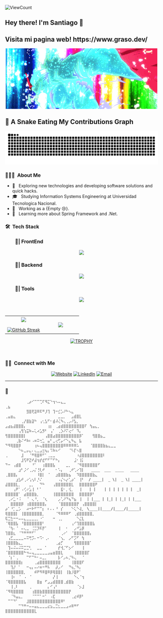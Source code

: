![ViewCount](https://views.whatilearened.today/views/github/graso211/graso211.svg?cache=remove)



<h2> Hey there! I'm Santiago 👋</h2>
<h2> Visita mi pagina web! https://www.graso.dev/ </h2>
<p align="center"><img align="center" src="https://github.com/GraSo211/graso211/blob/main/images/hellothere.gif" /></p>

## 🐍 A Snake Eating My Contributions Graph

<p align="center">
	<picture>
		  <source media="(prefers-color-scheme: dark)" srcset="https://raw.githubusercontent.com/GraSo211/GraSo211/output/github-contribution-grid-snake-dark.svg">
		  <source media="(prefers-color-scheme: light)" srcset="https://raw.githubusercontent.com/GraSo211/GraSo211/output/github-contribution-grid-snake.svg">
		  <img alt="github contribution grid snake animation" src="https://raw.githubusercontent.com/GraSo211/GraSo211/output/github-contribution-grid-snake.svg">
	</picture>
</p>
<h3> 👨🏻‍💻 &nbsp;About Me </h3>

- 🤔 &nbsp; Exploring new technologies and developing software solutions and quick hacks.
- 🎓 &nbsp; Studying Information Systems Engineering at Universidad Tecnologica Nacional.
- 💼 &nbsp; Working as a {Empty 😢}.
- 🌱 &nbsp; Learning more about Spring Framework and .Net.

<h3> 🛠 &nbsp;Tech Stack</h3>
<h3>&emsp;&emsp;🎨| FrontEnd</h3>
<p align="center"><img align="center" src="https://skillicons.dev/icons?i=html,css,react,nextjs,astro,tailwind,js,ts&perline=8" /></p>
<h3>&emsp;&emsp;🧠| Backend</h3>
<p align="center"><img align="center" src="https://skillicons.dev/icons?i=java,cs,py,nodejs,spring,dotnet,express,postgres&perline=8" /></p>
<h3>&emsp;&emsp;🧰| Tools</h3>
<p align="center"><img align="center" src="https://skillicons.dev/icons?i=docker,discord,vscode,postman&perline=8" /></p>
<br/>

<!--- stats & Trophy (start) -->
<p align="center">
  <!--- stats (start) -->
<table align="center">
<tr border="none">
<td width="50%" align="center">
  
  <img  align="center"  src="https://github-readme-stats.vercel.app/api?username=GraSo211&theme=dark&show_icons=true&count_private=true" />
  <br></br>
  <a href="https://git.io/streak-stats"><img src="https://streak-stats.demolab.com?user=GraSo211&theme=dark" alt="GitHub Streak" /></a>
</td>

<td width="50%" align="center">

  <img  align="center"  src="https://github-readme-stats.anuraghazra1.vercel.app/api/top-langs/?username=GraSo211&theme=dark&hide_border=false&no-bg=true&no-frame=true&langs_count=10"/>
  
  </td>
</tr>
</table>
<!--- stats (end) -->

<!--- trophy (start) -->
<div align="center">
  <a href="https://github.com/ryo-ma/github-profile-trophy" title="Go to Source">
      <img align="center" width=84% src="https://github-profile-trophy.vercel.app/?username=GraSo211&theme=radical&row=1&column=7&margin-h=15&margin-w=5&no-bg=true" alt="TROPHY" />
    </a>
</div>
<!--- trophy (start) -->

</p>        
<!--- stats (end) -->

<br/>

<h3> 🤝🏻 &nbsp;Connect with Me </h3>

<p align="center">
<a href="https://graso.dev/"><img alt="Website" src="https://img.shields.io/badge/Website-www.graso.dev-blue?style=flat-square&logo=google-chrome"></a>
<a href="https://www.linkedin.com/in/santiago-gramaglia-sola/"><img alt="LinkedIn" src="https://img.shields.io/badge/LinkedIn-Santiago%20Gramaglia%20Sola-blue?style=flat-square&logo=linkedin"></a>
<a href="mailto:santiagogramagliasola1@gmail.com"><img alt="Email" src="https://img.shields.io/badge/Email-santiagogramagliasola1@gmail.com-blue?style=flat-square&logo=gmail"></a>
</p>



---


### 🗿
``````
⠀⠀⠀⠀⠀⠀⠀⠀⢀⡴⠊⠉⠉⢉⠏⠻⣍⠑⢲⠢⠤⣄⣀⠀⠀⠀⠀⠀⠀⠀           ⠀⠀      ⠀⠀                             ⢀⣦⠀⠀⠀
⠀⠀⠀⠀⠀⠀⠀⠀⣻⣿⢟⣽⠿⠯⠛⡸⢹⠀⢹⠒⣊⡡⠜⠓⠢⣄⠀⠀⠀⠀   ⠀             ⢀⣤⣶⣄⠀⠀⠀⠀⠀⠀⠀⠀⠀⠀⠀⠀⠀⠀⠀⠀⣀⣀⡀⠀⠀⣠⣾⣿⣇⠀⠀⠀⠀
⠀⠀⠀⠀⠀⠀⢀⡜⣿⣷⣽⠓⠀⢠⢂⣣⠋⠂⣾⠼⢌⠳⢄⢀⡠⠜⣣⡀⠀⠀             ⣠⣴⣦⣼⣿⣿⣿⡄⠀⠀⠀⠀⠀⠀⠀⠀⢰⡆⠀⢀⣴⣾⣿⣿⣿⣿⣿⣿⣿⣿⠏⠀⢳⣤⣄⡀⠀⠀  ⠀⠀⠀
⠀⠀⠀⠀⠀⢠⢻⢱⣭⠷⠤⢅⠴⣡⡻⠃⠀⢠⠁⠀⢀⡱⠜⠍⢔⠊⠀⠹⡄⠀⠀            ⢻⣿⣿⣿⣿⣿⣿⡇⠀⠀⠀⠀⠀⠀⠀⢠⣿⣿⣴⣿⣿⣿⣿⣿⣿⣿⣿⣿⡿⠁⠀⠀⠀⢻⣿⣿⣦⣀⠀⠀
⠀⠀⠀⠀⢀⣷⠌⠚⠷⠆⠠⠶⠭⢒⣁⠀⣤⠃⣀⢔⢋⡤⠊⠑⣄⠳⣄⠀⣧⠀⠀⠀            ⠙⠻⢿⣿⣿⡿⠀⠀⠀⠀⠀⢰⠦⢤⣿⣿⣿⣿⣿⣿⣿⣿⠿⠿⠿⠿⠿⠥⠀⠀⠀⠀⠈⣿⣿⣿⣿⣷⣦⣄⣀⣀⠀
⠀⠀⠀⠀⠀⠑⠦⣀⡤⣄⠄⢄⣀⣠⣒⢦⡄⠩⠷⠦⠊⠀⠀⠀⠈⠣⡏⠢⣿⠀                        ⢀⠀⠀⠀⠀⠀⣸⠀⠀⠈⠛⢿⣿⠿⠋⠁⢀⣀⣀⠀⠀⠀⠀⠀⠀⠀⠀⠰⣼⣿⣿⣿⣿⣿⣿⣿⣿⠇⠀⠀⠀⠀⠀     
⠀⠀⠀⠀⠀⠀⣸⢫⠟⣝⠞⣼⢲⡞⣞⠋⠋⠉⠋⠓⡄⠀⠀⠀⠀⠀⣨⠂⢸⡅⠀⠀⠀                      ⠙⠒⠀⢠⣾⣿⠀⠀⠀⠀⠘⠁⠀⠀⢰⣿⣿⣿⣧⠀⠀⠀⠀⣀⡀⠀⠀⠈⠻⣿⣿⣿⣿⣿⣿⠋⠀⠀⠀⠀
⠀⠀⠀⠀⠀⣰⠃⡨⠊⢀⡠⡌⢘⢇⠞⠀⠀⠀⠀⠂⠡⡄⠀⠀⢀⠞⢁⠔⢹⡇ ⠀ ____  ___  ____   ____   ⢀⣿⣿⣿⡄⠀⠀⠀⠀⠀⠀⠀⠸⣿⡇⠀⠈⠀⠀⣰⣿⣿⣿⣷⣦⠀⠀⠹⣿⣿⣿⣿⣿⣷⣄⠀
⠀⠀⠀⠀⣰⣣⠞⢀⠔⢡⢢⠇⡘⠌⠀⠀⠀⠀⠀⠀⠠⡌⠢⡔⢁⡴⠁⠀⢸⠃  / ____|  _ \|  _ \| ____|  ⣼⣿⣿⣿⣇⡀⠀⠀⠀⣀⡀⠀⠀⠙⠓⠀⠀⠀⢠⣿⣿⣿⣿⣿⣿⣇⠀⠀⣿⣿⣿⣿⣿⣿⠟⠀⠀⠀⠀
⠀⠀⠀⢠⠟⠁⠠⢊⠔⣡⢸⠀⠃⠁⠀⠀⠀⠀⠀⠀⠀⣯⠂⡀⢪⡀⠀⠀⢸⠀⠀ | |    | | | | | | |  _|    ⣿⣿⣿⣿⣿⠁⠀⣴⣿⣿⣿⣷⡀⠀⠀⠀⠀⠀⢸⣿⣿⣿⣿⣿⣿⣿⠀⠀⣿⣿⣿⣿⡿⠃⠀
⠀⢀⠔⣁⠐⠨⠀⠀⠈⠀⢄⠘⡀⠀⠈⢆⠀⠀⠀⠀⡠⢁⠜⠙⢦⠙⣦⠀⢸⠀⠀| |___ | |_| | |_| | |___ ⠀⠀⣿⣿⣿⣿⡿⠀⢰⣿⣿⣿⣿⣿⣿⡄⠀⠀⠀⠀⠈⣿⣿⣿⣿⣿⣿⡟⠀⢠⣿⣿⣿⣿⡇⠀
⡴⠁⠘⡁⣀⡡⠀⠀⠴⠒⠗⠋⠉⠉⡆⠀⠆⠄⠄⠘⠀⡎⠀⠀⠀⠑⢅⠑⢼⡀⠀\____||____/|____/|_____|   ⢿⣿⣿⣿⡇⠀⢸⣿⣿⣿⣿⣿⣿⣿⡀⠀⠀⠀⠀⠈⠻⠿⠿⠿⠋⠀⢀⣾⣿⣿⣿⣿⣿⡀⠀⠀
⢯⣉⣓⠒⠒⠤⠤⣄⣀⣀⣀⣀⡀⠐⠁⠀⠀⠀⠒⠀⢀⡀⠀⠀⠀⠀⠀⠑⣌⣇                              ⠈⢿⣿⣿⣧⠀⠘⣿⣿⣿⣿⣿⣿⣿⠃⠀⠀⠀⠀⠀⠀⠀⠀⠀⠀⢠⠊⢹⣿⣿⣿⣿⣿⣧⠀⠀
⠀⠈⢳⠄⠈⠀⠤⢄⣀⠀⢈⣉⡹⠯⡟⠁⠀⠀⠀⠀⢸⠀⠀⠂⠀⠀⡠⠚⣡⡿                                 ⢹⣿⣿⣆⠀⠈⠙⠛⠛⠛⠋⠁⠀⠀⠀⠀⠀⠀⠀⠀⠀⢀⠔⠁⠀⠈⣿⣿⣿⣿⣿⣿⡄⠀⠀
⠀⢠⣋⣀⣀⣀⣀⠤⠭⢛⡩⠄⠒⠩⠂⢀⠄⠀⠀⠀⠈⢢⡀⠀⡠⠋⡩⠋⠀⢳⠀⠀⠀⠀⠀                          ⢸⣿⣿⣿⣷⣄⡀⠀⠀⠀⠀⠀⠀⠀⠀⠀⠀⠀⠀⢀⣴⡋⠀⠀⠀⠀⢻⣿⣿⣿⣿⣿⠁⠀⠀⠀⠀⠀
⠀⢹⠤⠬⠤⠬⠭⣉⣉⢃⠀⠀⣀⣀⠀⠁⠀⠀⠀⠀⡞⢺⡈⠋⡢⠊⠀⠀⠀⢸⠀⠀⠀⠀                           ⠈⣿⣿⣿⣿⣿⣿⠓⠲⠤⢤⣀⣀⣀⣀⣀⣠⣤⣶⣿⣿⣇⠀⠀⠀⠀⢸⣿⣿⣿⣿⡏⠀⠀⠀⠀
⠀⠈⡆⠁⢀⠀⠀⠀⠉⠋⠉⠓⠂⠤⣀⡀⠀⠀⠀⠀⡧⠊⡠⠦⡈⠳⢄⠀⠀⠈                                 ⣿⣿⣿⣿⣿⣿⡆⠀⠀⠀⠀⢀⣴⣿⣿⣿⣿⣿⣿⣿⣿⠀⠀⠀⠀⢸⣿⣿⣿⠏⠀⠀⠀
⠀⠀⢹⡜⠀⠁⠀⠀⠒⢤⡄⠤⠔⠶⠒⠛⠧⠀⠀⡼⡠⠊⠀⠀⠙⢦⡈⠳⡄⠀⠀⠀                              ⢸⣿⣿⣿⣿⣿⣿⡀⠀⠀⠀⠾⠟⠻⠿⣿⠿⡿⢿⣿⣿⡇⠀⢸⣷⡸⣿⠟⠁⠀⠀⠀
⠀⠀⢸⠆⠀⠈⠀⠠⠀⠈⠀⠀⠀⠀⠀⠀⠀⠀⡜⢸⠀⠀⠀⠀⠀⠀⠑⢄⠈⢲⠀⠀                               ⠈⢿⣿⣿⣿⣿⣿⣧⠀⠀⠀⠀⣿⣶⠀⠋⣠⣠⣾⣿⣿⣿⢀⣾⣿⣷⠀⠀
⠀⠀⢸⢀⠇⠀⠀⠀⠀⢀⠀⠀⠀⠀⠀⠀⡄⠊⢠⠃⠀⠀⠀⠀⠀⠀⠀⠈⡢⣸                                  ⠈⠻⢿⣿⣿⣿⣿⠀⠀⠀⢰⣿⣿⣷⣿⣿⣿⣿⣿⣿⣿⣿⣿⣿⡟⠀⠀⠀
⠀⠀⠈⠳⣤⣄⡀⠀⠀⠀⠈⠉⠉⠁⠒⠁⠀⠠⣏⠀⠀⠀⠀⠀⠀⢀⣔⠾⡿⠃                                   ⠀⠉⠉⠙⠁⠀⠀⠀⣸⣿⣿⣿⣿⣿⣿⣿⣿⣿⣿⣿⣿⠿⠃⠀⠀
⠀⠀⠀⠀⠀⠉⠙⠛⠒⠤⠤⣤⣄⣀⣀⣀⣔⣢⣀⣉⣂⣀⣀⣠⠴⠿⠛⠋⠀⠀⠀⠀⠀⠀⠀⠀⠀⠀⠀                                  ⣿⣿⣿⣿⣿⣿⣿⣿⣿⣿⣿⣇⠀⠀⠀
⠀⠀⠀⠀⠀⠀⠀⠀⠀⠀⠀⠀⠀⠀⠀⠀

``````








